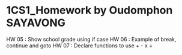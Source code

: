 # 1CS1_Homework by Oudomphon SAYAVONG
HW 05 : Show school grade using if case
HW 06 : Example of break, continue and goto
HW 07 : Declare functions to use + - x ÷
